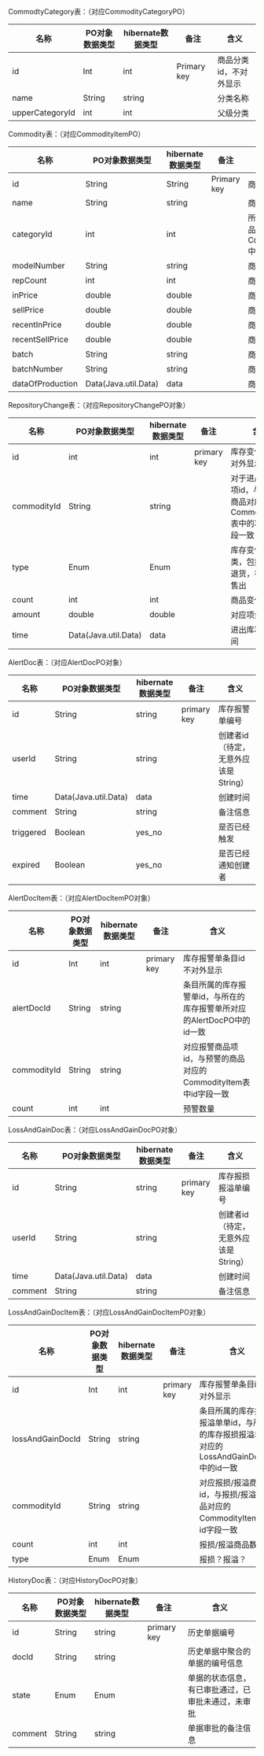 CommodtyCategory表：（对应CommodityCategoryPO）

| 名称              | PO对象数据类型 | hibernate数据类型 | 备注          | 含义           |
| --------------- | -------- | ------------- | ----------- | ------------ |
| id              | Int      | int           | Primary key | 商品分类id，不对外显示 |
| name            | String   | string        |             | 分类名称         |
| upperCategoryId | int      | int           |             | 父级分类         |

Commodity表：（对应CommodityItemPO）

| 名称               | PO对象数据类型             | hibernate数据类型 | 备注          | 含义                                       |
| ---------------- | -------------------- | ------------- | ----------- | ---------------------------------------- |
| id               | String               | String        | Primary key | 商品编号                                     |
| name             | String               | string        |             | 商品名称                                     |
| categoryId       | int                  | int           |             | 所在分类id，与所在的商品分类的CommodityCategoryPO中的id一致 |
| modelNumber      | String               | string        |             | 商品型号                                     |
| repCount         | int                  | int           |             | 商品库存数量                                   |
| inPrice          | double               | double        |             | 商品的平均进价                                  |
| sellPrice        | double               | double        |             | 商品的平均售价                                  |
| recentInPrice    | double               | double        |             | 商品的最近进价                                  |
| recentSellPrice  | double               | double        |             | 商品的最近售价                                  |
| batch            | String               | string        |             | 商品的批次                                    |
| batchNumber      | String               | string        |             | 商品的批号                                    |
| dataOfProduction | Data(Java.util.Data) | data          |             | 商品出厂日期                                   |

RepositoryChange表：（对应RepositoryChangePO对象）

| 名称          | PO对象数据类型             | hibernate数据类型 | 备注          | 含义                                       |
| ----------- | -------------------- | ------------- | ----------- | ---------------------------------------- |
| id          | int                  | int           | primary key | 库存变化项id 不对外显示                            |
| commodityId | String               | string        |             | 对于进/出库商品项id，与变化的商品对应的CommodityItem表中的项的id字段一致 |
| type        | Enum                 | Enum          |             | 库存变化项种类，包括进货，退货，被退货，售出                   |
| count       | int                  | int           |             | 商品变化数量                                   |
| amount      | double               | double        |             | 对应项金额变化                                  |
| time        | Data(Java.util.Data) | data          |             | 进出库项目的时间                                 |

AlertDoc表：（对应AlertDocPO对象）

| 名称        | PO对象数据类型             | hibernate数据类型 | 备注          | 含义                     |
| --------- | -------------------- | ------------- | ----------- | ---------------------- |
| id        | String               | string        | primary key | 库存报警单编号                |
| userId    | String               | string        |             | 创建者id（待定，无意外应该是String） |
| time      | Data(Java.util.Data) | data          |             | 创建时间                   |
| comment   | String               | string        |             | 备注信息                   |
| triggered | Boolean              | yes_no        |             | 是否已经触发                 |
| expired   | Boolean              | yes_no        |             | 是否已经通知创建者              |

AlertDocItem表：（对应AlertDocItemPO对象）

| 名称          | PO对象数据类型 | hibernate数据类型 | 备注          | 含义                                       |
| ----------- | -------- | ------------- | ----------- | ---------------------------------------- |
| id          | Int      | int           | primary key | 库存报警单条目id 不对外显示                          |
| alertDocId  | String   | string        |             | 条目所属的库存报警单id，与所在的库存报警单所对应的AlertDocPO中的id一致 |
| commodityId | String   | string        |             | 对应报警商品项id，与预警的商品对应的CommodityItem表中id字段一致 |
| count       | int      | int           |             | 预警数量                                     |

LossAndGainDoc表：（对应LossAndGainDocPO对象）

| 名称      | PO对象数据类型             | hibernate数据类型 | 备注          | 含义                     |
| ------- | -------------------- | ------------- | ----------- | ---------------------- |
| id      | String               | string        | primary key | 库存报损报溢单编号              |
| userId  | String               | string        |             | 创建者id（待定，无意外应该是String） |
| time    | Data(Java.util.Data) | data          |             | 创建时间                   |
| comment | String               | string        |             | 备注信息                   |

LossAndGainDocItem表：（对应LossAndGainDocItemPO对象）

| 名称               | PO对象数据类型 | hibernate数据类型 | 备注          | 含义                                       |
| ---------------- | -------- | ------------- | ----------- | ---------------------------------------- |
| id               | Int      | int           | primary key | 库存报警单条目id 不对外显示                          |
| lossAndGainDocId | String   | string        |             | 条目所属的库存报损报溢单单id，与所在的库存报损报溢单所对应的LossAndGainDocPO中的id一致 |
| commodityId      | String   | string        |             | 对应报损/报溢商品项id，与报损/报溢的商品对应的CommodityItem表中id字段一致 |
| count            | int      | int           |             | 报损/报溢商品数量                                |
| type             | Enum     | Enum          |             | 报损？报溢？                                   |

HistoryDoc表：（对应HistoryDocPO对象）

| 名称      | PO对象数据类型 | hibernate数据类型 | 备注          | 含义                        |
| ------- | -------- | ------------- | ----------- | ------------------------- |
| id      | String   | string        | primary key | 历史单据编号                    |
| docId   | String   | string        |             | 历史单据中聚合的单据的编号信息           |
| state   | Enum     | Enum          |             | 单据的状态信息，有已审批通过，已审批未通过，未审批 |
| comment | String   | string        |             | 单据审批的备注信息                 |



